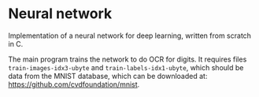 # Neural network
Implementation of a neural network for deep learning, written from scratch in C.

The main program trains the network to do OCR for digits. It requires files `train-images-idx3-ubyte` and `train-labels-idx1-ubyte`,
which should be data from the MNIST database, which can be downloaded at: https://github.com/cvdfoundation/mnist.
